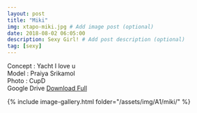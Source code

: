 ```yaml
---
layout: post
title: "Miki"
img: xtapo-miki.jpg # Add image post (optional)
date: 2018-08-02 06:05:00
description: Sexy Girl! # Add post description (optional)
tag: [sexy]
---
```

Concept : Yacht I love u  
Model : Praiya Srikamol  
Photo : CupD  
Google Drive [Download Full](http://gestyy.com/e0Ker7)                   

{% include image-gallery.html folder="/assets/img/A1/miki/" %}
